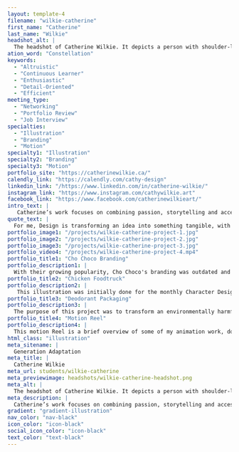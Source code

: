```yaml
---
layout: template-4
filename: "wilkie-catherine" 
first_name: "Catherine"
last_name: "Wilkie"
headshot_alt: |
  The headshot of Catherine Wilkie. It depicts a person with shoulder-length brown hair in a ponytail, wearing tassled, yellow earrings, smiling enthusiastically at the camera.
ation_word: "Constellation"
keywords:
  - "Altruistic"
  - "Continuous Learner"
  - "Enthusiastic"
  - "Detail-Oriented"
  - "Efficient"
meeting_type:
  - "Networking"
  - "Portfolio Review"
  - "Job Interview"
specialties:
  - "Illustration"
  - "Branding"
  - "Motion"
specialty1: "Illustration"
specialty2: "Branding"
specialty3: "Motion"
portfolio_site: "https://catherinewilkie.ca/"
calendly_link: "https://calendly.com/cathy-design"
linkedin_link: "/https://www.linkedin.com/in/catherine-wilkie/"
instagram_link: "https://www.instagram.com/cathywilkie.art"
facebook_link: "https://www.facebook.com/catherinewilkieart/"
intro_text: |
   Catherine’s work focuses on combining passion, storytelling and accessible design. With a diploma in Illustration and Concept Art, and now one in Graphic Design, she is a versatile artist with a hunger to create and to keep learning.
quote_text: |
  For me, Design is transforming an idea into something tangible, with love and passion.
portfolio_image1: "/projects/wilkie-catherine-project-1.jpg"
portfolio_image2: "/projects/wilkie-catherine-project-2.jpg"
portfolio_image3: "/projects/wilkie-catherine-project-3.jpg"
portfolio_video4: "/projects/wilkie-catherine-project-4.mp4"
portfolio_title1: "Cho Choco Branding"
portfolio_description1: |
  With their growing popularity, Cho Choco's branding was outdated and in need of a new identity. The goal was to give a makeover to the initial brand and give the company a look they would be proud of, while also pleasing the clientele.
portfolio_title2: "Chicken Foodtruck"
portfolio_description2: |
   This illustration was initially done for the monthly Character Design Challenge, but was re-imagined as a potential cover for a food truck. Chickens may not fly really high or for long distances, but this one found a way to be fast and agile.
portfolio_title3: "Deodorant Packaging"
portfolio_description3: |
  The purpose of this project was to transform an environmentally harmful packaging and create a new, original template. This environmental packaging for deodorant and antiperspirant sticks offers an ergonomic and plastic free design.
portfolio_title4: "Motion Reel"
portfolio_description4: |
  This motion Reel is a brief overview of some of my animation work, done during the last two years (2019-2020).
html_class: "illustration"
meta_sitename: |
  Generation Adaptation
meta_title: |
  Catherine Wilkie
meta_url: students/wilkie-catherine
meta_previewimage: headshots/wilkie-catherine-headshot.png
meta_alt: |
  The headshot of Catherine Wilkie. It depicts a person with shoulder-length brown hair in a ponytail, wearing tassled, yellow earrings, smiling enthusiastically at the camera.
meta_description: |
  Catherine’s work focuses on combining passion, storytelling and accessible design. With a diploma in Illustration and Concept Art, and now one in Graphic Design, she is a versatile artist with a hunger to create and to keep learning.
gradient: "gradient-illustration"
nav_color: "nav-black"
icon_color: "icon-black"
social_icon_color: "icon-black"
text_color: "text-black"
---
```



